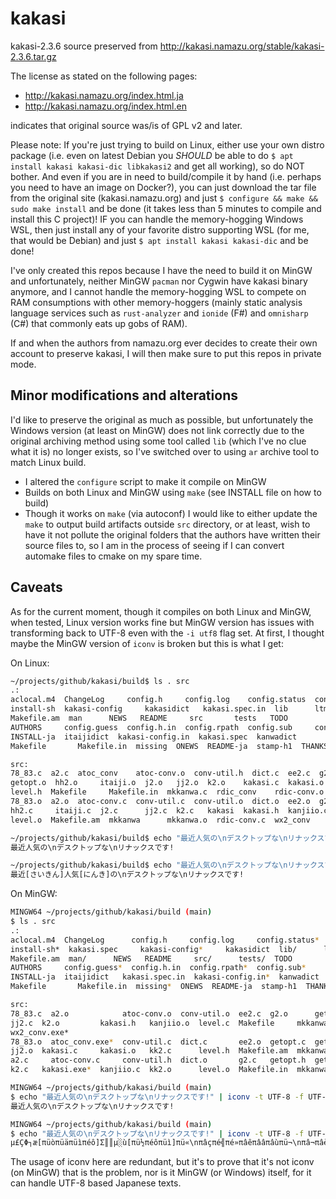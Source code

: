 # kakasi
kakasi-2.3.6 source preserved from http://kakasi.namazu.org/stable/kakasi-2.3.6.tar.gz

The license as stated on the following pages:

- http://kakasi.namazu.org/index.html.ja
- http://kakasi.namazu.org/index.html.en

indicates that original source was/is of GPL v2 and later.

Please note: If you're just trying to build on Linux, either use your own distro package (i.e. even on latest Debian you *SHOULD* be able to do `$ apt install kakasi kakasi-dic libkakasi2` and get all working), so do NOT bother.  And even if you are in need to build/compile it by hand (i.e. perhaps you need to have an image on Docker?), you can just download the tar file from the original site (kakasi.namazu.org) and just `$ configure && make && sudo make install` and be done (it takes less than 5 minutes to compile and install this C project)!  IF you can handle the memory-hogging Windows WSL, then just install any of your favorite distro supporting WSL (for me, that would be Debian) and just `$ apt install kakasi kakasi-dic` and be done!

I've only created this repos because I have the need to build it on MinGW and unfortunately, neither MinGW `pacman` nor Cygwin have kakasi binary anymore, and I cannot handle the memory-hogging WSL to compete on RAM consumptions with other memory-hoggers (mainly static analysis language services such as `rust-analyzer` and `ionide` (F#) and `omnisharp` (C#) that commonly eats up gobs of RAM).

If and when the authors from namazu.org ever decides to create their own account to preserve kakasi, I will then make sure to put this repos in private mode.

## Minor modifications and alterations

I'd like to preserve the original as much as possible, but unfortunately the Windows version (at least on MinGW) does not link correctly due to the original archiving method using some tool called `lib` (which I've no clue what it is) no longer exists, so I've switched over to using `ar` archive tool to match Linux build.

- I altered the `configure` script to make it compile on MinGW
- Builds on both Linux and MinGW using `make` (see INSTALL file on how to build)
- Though it works on `make` (via autoconf) I would like to either update the `make` to output build artifacts outside `src` directory, or at least, wish to have it not pollute the original folders that the authors have written their source files to, so I am in the process of seeing if I can convert automake files to cmake on my spare time.

## Caveats

As for the current moment, though it compiles on both Linux and MinGW, when tested, Linux version works fine but MinGW version has issues with transforming back to UTF-8 even with the `-i utf8` flag set.  At first, I thought maybe the MinGW version of `iconv` is broken but this is what I get:

On Linux:

```bash
~/projects/github/kakasi/build$ ls . src
.:
aclocal.m4  ChangeLog     config.h     config.log    config.status  configure     COPYING  INSTALL
install-sh  kakasi-config     kakasidict   kakasi.spec.in  lib      ltmain.sh     maintMakefile
Makefile.am  man      NEWS   README     src       tests   TODO
AUTHORS     config.guess  config.h.in  config.rpath  config.sub     configure.in  doc
INSTALL-ja  itaijidict  kakasi-config.in  kakasi.spec  kanwadict       libtool  magic-kakasi
Makefile       Makefile.in  missing  ONEWS  README-ja  stamp-h1  THANKS

src:
78_83.c  a2.c  atoc_conv    atoc-conv.o  conv-util.h  dict.c  ee2.c  g2.c  getopt1.c  getopt.c
getopt.o  hh2.o     itaiji.o  j2.o   jj2.o  k2.o    kakasi.c  kakasi.o   kanjiio.o  kk2.o
level.h  Makefile     Makefile.in  mkkanwa.c  rdic_conv    rdic-conv.o  wx2-conv.c
78_83.o  a2.o  atoc-conv.c  conv-util.c  conv-util.o  dict.o  ee2.o  g2.o  getopt1.o  getopt.h
hh2.c     itaiji.c  j2.c      jj2.c  k2.c   kakasi  kakasi.h  kanjiio.c  kk2.c      level.c
level.o  Makefile.am  mkkanwa      mkkanwa.o  rdic-conv.c  wx2_conv     wx2-conv.o

~/projects/github/kakasi/build$ echo "最近人気の\nデスクトップな\nリナックスです!" | iconv -t UTF-8 -f UTF-8
最近人気の\nデスクトップな\nリナックスです!

~/projects/github/kakasi/build$ echo "最近人気の\nデスクトップな\nリナックスです!" | iconv -t UTF-8 -f UTF-8 | src/kakasi -f -i utf8 -o utf8 -JH
最近[さいきん]人気[にんき]の\nデスクトップな\nリナックスです!
```

On MinGW:

```bash
MINGW64 ~/projects/github/kakasi/build (main)
$ ls . src
.:
aclocal.m4  ChangeLog      config.h     config.log     config.status*  configure*    COPYING  INSTALL
install-sh*  kakasi.spec     kakasi-config*     kakasidict  lib/      ltmain.sh     maintMakefile
Makefile.am  man/      NEWS   README     src/      tests/  TODO
AUTHORS     config.guess*  config.h.in  config.rpath*  config.sub*     configure.in  doc/
INSTALL-ja  itaijidict   kakasi.spec.in  kakasi-config.in*  kanwadict   libtool*  magic-kakasi
Makefile       Makefile.in  missing*  ONEWS  README-ja  stamp-h1  THANKS

src:
78_83.c  a2.o            atoc-conv.o  conv-util.o  ee2.c  g2.o      getopt.o   hh2.c     itaiji.o
jj2.c  k2.o         kakasi.h   kanjiio.o  level.c  Makefile     mkkanwa.c     rdic_conv.exe*
wx2_conv.exe*
78_83.o  atoc_conv.exe*  conv-util.c  dict.c       ee2.o  getopt.c  getopt1.c  hh2.o     j2.c
jj2.o  kakasi.c     kakasi.o   kk2.c      level.h  Makefile.am  mkkanwa.exe*  rdic-conv.c   wx2-conv.c
a2.c     atoc-conv.c     conv-util.h  dict.o       g2.c   getopt.h  getopt1.o  itaiji.c  j2.o
k2.c   kakasi.exe*  kanjiio.c  kk2.o      level.o  Makefile.in  mkkanwa.o     rdic-conv.o     wx2-conv.o

MINGW64 ~/projects/github/kakasi/build (main)
$ echo "最近人気の\nデスクトップな\nリナックスです!" | iconv -t UTF-8 -f UTF-8
最近人気の\nデスクトップな\nリナックスです!

MINGW64 ~/projects/github/kakasi/build (main)
$ echo "最近人気の\nデスクトップな\nリナックスです!" | iconv -t UTF-8 -f UTF-8 | src/kakasi.exe -f -i utf8 -o utf8 -JH
µ£ÇΦ┐æ[πüòπüäπüìπéô]Σ║║µ░ù[πü½πéôπüì]πü«\nπâçπé╣πé»πâêπââπâùπü¬\nπâ¬πâèπââπé»πé╣πüºπüÖ!
```

The usage of iconv here are redundant, but it's to prove that it's not iconv (on MinGW) that is the problem, nor is it MinGW (or Windows) itself, for it can handle UTF-8 based Japanese texts.
